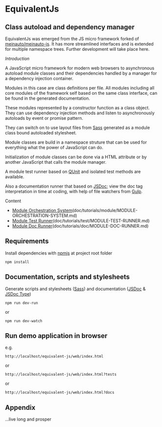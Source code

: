 # EquivalentJs

## Class autoload and dependency manager

EquivalentJs was emerged from the JS micro framework forked of [meinauto/meinauto-js][meinauto-js]. 
It has more streamlined interfaces and is extended for multiple namespace trees. 
Further development will take place here.

*Introduction*

A JavaScript micro framework for modern web browsers to asynchronous autoload 
module classes and their dependencies handled by a manager for a dependency injection container.

Modules in this case are class definitions per file. All modules including all core modules of the 
framework self based on the same class interface, can be found in the generated documentation.

These modules represented by a constructor function as a class object. They can use 
dependency injection methods and listen to asynchronously autoloads 
by event or promise pattern.

They can switch on to use layout files from [Sass][sass] generated as a 
module class bound autoloaded stylesheet.

Module classes are build in a namespace struture that can be used for 
everything what the power of JavaScript can do.

Initialization of module classes can be done via a HTML attribute or by 
another JavaScript that calls the module manager.

A module test runner based on [QUnit][qunit] and isolated test methods are available.

Also a documentation runner that based on [JSDoc][jsdoc]; view the doc tag interpretation 
in time at coding, with help of file watchers from [Gulp][gulp].

Content

* [Module Orchestration System][MOS](doc/tutorials/module/MODULE-ORCHESTRATION-SYSTEM.md)
* [Module Test Runner][MTR](doc/tutorials/test/MODULE-TEST-RUNNER.md)
* [Module Doc Runner][MDR](doc/tutorials/doc/MODULE-DOC-RUNNER.md)

## Requirements

Install dependencies with [npmjs][npmjs] at project root folder

    npm install

## Documentation, scripts and stylesheets

Generate scripts and stylesheets ([Sass][sass]) 
and documentation ([JSDoc][jsdoc] & [JSDoc Type][jsdoc-type])

    npm run dev-run

or

    npm run dev-watch

## Run demo application in browser

e.g.

    http://localhost/equivalent-js/web/index.html
    
or

    http://localhost/equivalent-js/web/index.html?tests

or

    http://localhost/equivalent-js/web/index.html?docs

## Appendix

...live long and prosper

[MOS]: https://github.com/xeroxzone/equivalent-js/blob/master/doc/tutorials/module/MODULE-ORCHESTRATION-SYSTEM.md
[MTR]: https://github.com/xeroxzone/equivalent-js/blob/master/doc/tutorials/test/MODULE-TEST-RUNNER.md
[MDR]: https://github.com/xeroxzone/equivalent-js/blob/master/doc/tutorials/doc/MODULE-DOC-RUNNER.md
[meinauto-js]: https://github.com/meinauto/meinauto-js
[npmjs]: https://www.npmjs.com/
[gulp]: http://gulpjs.com/
[qunit]: https://qunitjs.com
[jsdoc]: http://usejsdoc.org/
[jsdoc-type]: http://usejsdoc.org/tags-type.html
[sass]: http://sass-lang.com/
